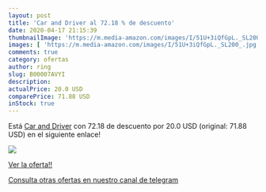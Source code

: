 ```yaml
---
layout: post
title: 'Car and Driver al 72.18 % de descuento'
date: 2020-04-17 21:15:39
thumbnailImage: 'https://m.media-amazon.com/images/I/51U+3iQfGpL._SL200_.jpg'
images: [ 'https://m.media-amazon.com/images/I/51U+3iQfGpL._SL200_.jpg' ]
comments: true
category: ofertas
author: ring
slug: B00007AVYI
description:
actualPrice: 20.0 USD
comparePrice: 71.88 USD
inStock: true
---
```


Está [Car and Driver](https://www.amazon.com/dp/B00007AVYI/?tag=redken08-20) con 72.18 de descuento por 20.0 USD (original: 71.88 USD) en el siguiente enlace!

[![](https://m.media-amazon.com/images/I/51U+3iQfGpL._SL200_.jpg)](https://www.amazon.com/dp/B00007AVYI/?tag=redken08-20)

[Ver la oferta!!](https://www.amazon.com/dp/B00007AVYI/?tag=redken08-20)

[Consulta otras ofertas en nuestro canal de telegram](https://t.me/s/ofertas25)
